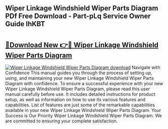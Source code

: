 ## Wiper Linkage Windshield Wiper Parts Diagram PDf Free Download - Part-pLq Service Owner Guide IhKBT

# <h2><a href="http://dfjb45z.blite.top/?on=Wiper+Linkage+Windshield+Wiper+Parts+Diagram">🔗Download New 👉🔴 Wiper Linkage Windshield Wiper Parts Diagram</a></h2>

[![Wiper Linkage Windshield Wiper Parts Diagram download](https://i.imgur.com/lujVjoI.png)](http://dfjb45z.blite.top/?on=Wiper+Linkage+Windshield+Wiper+Parts+Diagram)
Navigate with Confidence This manual guides you through the process of setting up, using, and maintaining your new Wiper Linkage Windshield Wiper Parts Diagram with confidence. To ensure a successful experience with your new Wiper Linkage Windshield Wiper Parts Diagram, please read this user manual carefully before use. It includes detailed instructions for product setup, as well as information on how to use its various features and capabilities. List of features are just some of the remarkable capabilities available in your new Wiper Linkage Windshield Wiper Parts Diagram. Your Success is Our Priority Wiper Linkage Windshield Wiper Parts Diagram. We are committed to ensuring your complete satisfaction.
